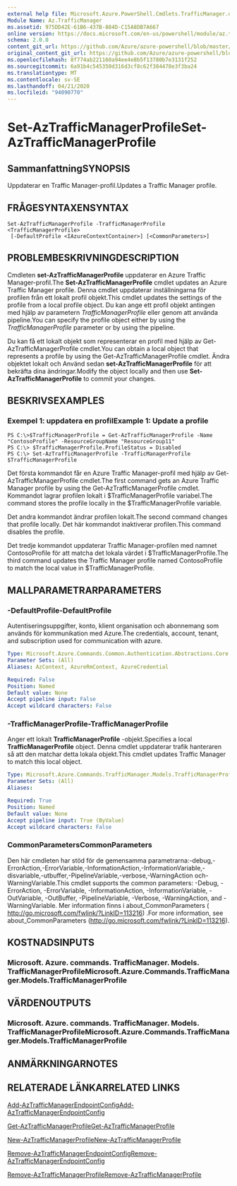 ```yaml
---
external help file: Microsoft.Azure.PowerShell.Cmdlets.TrafficManager.dll-Help.xml
Module Name: Az.TrafficManager
ms.assetid: 975DD42E-61B6-437B-884D-C15A8DB7A667
online version: https://docs.microsoft.com/en-us/powershell/module/az.trafficmanager/set-aztrafficmanagerprofile
schema: 2.0.0
content_git_url: https://github.com/Azure/azure-powershell/blob/master/src/TrafficManager/TrafficManager/help/Set-AzTrafficManagerProfile.md
original_content_git_url: https://github.com/Azure/azure-powershell/blob/master/src/TrafficManager/TrafficManager/help/Set-AzTrafficManagerProfile.md
ms.openlocfilehash: 8f774ab221160a94ee4e8b5f13780b7e3131f252
ms.sourcegitcommit: 6a91b4c545350d316d3cf8c62f384478e3f3ba24
ms.translationtype: MT
ms.contentlocale: sv-SE
ms.lasthandoff: 04/21/2020
ms.locfileid: "94090770"
---
```

# <span data-ttu-id="518b5-101">Set-AzTrafficManagerProfile</span><span class="sxs-lookup"><span data-stu-id="518b5-101">Set-AzTrafficManagerProfile</span></span>

## <span data-ttu-id="518b5-102">Sammanfattning</span><span class="sxs-lookup"><span data-stu-id="518b5-102">SYNOPSIS</span></span>
<span data-ttu-id="518b5-103">Uppdaterar en Traffic Manager-profil.</span><span class="sxs-lookup"><span data-stu-id="518b5-103">Updates a Traffic Manager profile.</span></span>

## <span data-ttu-id="518b5-104">FRÅGESYNTAXEN</span><span class="sxs-lookup"><span data-stu-id="518b5-104">SYNTAX</span></span>

```
Set-AzTrafficManagerProfile -TrafficManagerProfile <TrafficManagerProfile>
 [-DefaultProfile <IAzureContextContainer>] [<CommonParameters>]
```

## <span data-ttu-id="518b5-105">PROBLEMBESKRIVNING</span><span class="sxs-lookup"><span data-stu-id="518b5-105">DESCRIPTION</span></span>
<span data-ttu-id="518b5-106">Cmdleten **set-AzTrafficManagerProfile** uppdaterar en Azure Traffic Manager-profil.</span><span class="sxs-lookup"><span data-stu-id="518b5-106">The **Set-AzTrafficManagerProfile** cmdlet updates an Azure Traffic Manager profile.</span></span>
<span data-ttu-id="518b5-107">Denna cmdlet uppdaterar inställningarna för profilen från ett lokalt profil objekt.</span><span class="sxs-lookup"><span data-stu-id="518b5-107">This cmdlet updates the settings of the profile from a local profile object.</span></span>
<span data-ttu-id="518b5-108">Du kan ange ett profil objekt antingen med hjälp av parametern *TrafficManagerProfile* eller genom att använda pipeline.</span><span class="sxs-lookup"><span data-stu-id="518b5-108">You can specify the profile object either by using the *TrafficManagerProfile* parameter or by using the pipeline.</span></span>

<span data-ttu-id="518b5-109">Du kan få ett lokalt objekt som representerar en profil med hjälp av Get-AzTrafficManagerProfile cmdlet.</span><span class="sxs-lookup"><span data-stu-id="518b5-109">You can obtain a local object that represents a profile by using the Get-AzTrafficManagerProfile cmdlet.</span></span>
<span data-ttu-id="518b5-110">Ändra objektet lokalt och Använd sedan **set-AzTrafficManagerProfile** för att bekräfta dina ändringar.</span><span class="sxs-lookup"><span data-stu-id="518b5-110">Modify the object locally and then use **Set-AzTrafficManagerProfile** to commit your changes.</span></span>

## <span data-ttu-id="518b5-111">BESKRIVS</span><span class="sxs-lookup"><span data-stu-id="518b5-111">EXAMPLES</span></span>

### <span data-ttu-id="518b5-112">Exempel 1: uppdatera en profil</span><span class="sxs-lookup"><span data-stu-id="518b5-112">Example 1: Update a profile</span></span>
```
PS C:\>$TrafficManagerProfile = Get-AzTrafficManagerProfile -Name "ContosoProfile" -ResourceGroupName "ResourceGroup11" 
PS C:\> $TrafficManagerProfile.ProfileStatus = Disabled
PS C:\> Set-AzTrafficManagerProfile -TrafficManagerProfile $TrafficManagerProfile
```

<span data-ttu-id="518b5-113">Det första kommandot får en Azure Traffic Manager-profil med hjälp av Get-AzTrafficManagerProfile cmdlet.</span><span class="sxs-lookup"><span data-stu-id="518b5-113">The first command gets an Azure Traffic Manager profile by using the Get-AzTrafficManagerProfile cmdlet.</span></span>
<span data-ttu-id="518b5-114">Kommandot lagrar profilen lokalt i $TrafficManagerProfile variabel.</span><span class="sxs-lookup"><span data-stu-id="518b5-114">The command stores the profile locally in the $TrafficManagerProfile variable.</span></span>

<span data-ttu-id="518b5-115">Det andra kommandot ändrar profilen lokalt.</span><span class="sxs-lookup"><span data-stu-id="518b5-115">The second command changes that profile locally.</span></span>
<span data-ttu-id="518b5-116">Det här kommandot inaktiverar profilen.</span><span class="sxs-lookup"><span data-stu-id="518b5-116">This command disables the profile.</span></span>

<span data-ttu-id="518b5-117">Det tredje kommandot uppdaterar Traffic Manager-profilen med namnet ContosoProfile för att matcha det lokala värdet i $TrafficManagerProfile.</span><span class="sxs-lookup"><span data-stu-id="518b5-117">The third command updates the Traffic Manager profile named ContosoProfile to match the local value in $TrafficManagerProfile.</span></span>

## <span data-ttu-id="518b5-118">MALLPARAMETRAR</span><span class="sxs-lookup"><span data-stu-id="518b5-118">PARAMETERS</span></span>

### <span data-ttu-id="518b5-119">-DefaultProfile</span><span class="sxs-lookup"><span data-stu-id="518b5-119">-DefaultProfile</span></span>
<span data-ttu-id="518b5-120">Autentiseringsuppgifter, konto, klient organisation och abonnemang som används för kommunikation med Azure.</span><span class="sxs-lookup"><span data-stu-id="518b5-120">The credentials, account, tenant, and subscription used for communication with azure.</span></span>

```yaml
Type: Microsoft.Azure.Commands.Common.Authentication.Abstractions.Core.IAzureContextContainer
Parameter Sets: (All)
Aliases: AzContext, AzureRmContext, AzureCredential

Required: False
Position: Named
Default value: None
Accept pipeline input: False
Accept wildcard characters: False
```

### <span data-ttu-id="518b5-121">-TrafficManagerProfile</span><span class="sxs-lookup"><span data-stu-id="518b5-121">-TrafficManagerProfile</span></span>
<span data-ttu-id="518b5-122">Anger ett lokalt **TrafficManagerProfile** -objekt.</span><span class="sxs-lookup"><span data-stu-id="518b5-122">Specifies a local **TrafficManagerProfile** object.</span></span>
<span data-ttu-id="518b5-123">Denna cmdlet uppdaterar trafik hanteraren så att den matchar detta lokala objekt.</span><span class="sxs-lookup"><span data-stu-id="518b5-123">This cmdlet updates Traffic Manager to match this local object.</span></span>

```yaml
Type: Microsoft.Azure.Commands.TrafficManager.Models.TrafficManagerProfile
Parameter Sets: (All)
Aliases:

Required: True
Position: Named
Default value: None
Accept pipeline input: True (ByValue)
Accept wildcard characters: False
```

### <span data-ttu-id="518b5-124">CommonParameters</span><span class="sxs-lookup"><span data-stu-id="518b5-124">CommonParameters</span></span>
<span data-ttu-id="518b5-125">Den här cmdleten har stöd för de gemensamma parametrarna:-debug,-ErrorAction,-ErrorVariable,-InformationAction,-InformationVariable,-disvariable,-utbuffer,-PipelineVariable,-verbose,-WarningAction och-WarningVariable.</span><span class="sxs-lookup"><span data-stu-id="518b5-125">This cmdlet supports the common parameters: -Debug, -ErrorAction, -ErrorVariable, -InformationAction, -InformationVariable, -OutVariable, -OutBuffer, -PipelineVariable, -Verbose, -WarningAction, and -WarningVariable.</span></span> <span data-ttu-id="518b5-126">Mer information finns i about_CommonParameters ( http://go.microsoft.com/fwlink/?LinkID=113216) .</span><span class="sxs-lookup"><span data-stu-id="518b5-126">For more information, see about_CommonParameters (http://go.microsoft.com/fwlink/?LinkID=113216).</span></span>

## <span data-ttu-id="518b5-127">KOSTNADS</span><span class="sxs-lookup"><span data-stu-id="518b5-127">INPUTS</span></span>

### <span data-ttu-id="518b5-128">Microsoft. Azure. commands. TrafficManager. Models. TrafficManagerProfile</span><span class="sxs-lookup"><span data-stu-id="518b5-128">Microsoft.Azure.Commands.TrafficManager.Models.TrafficManagerProfile</span></span>

## <span data-ttu-id="518b5-129">VÄRDEN</span><span class="sxs-lookup"><span data-stu-id="518b5-129">OUTPUTS</span></span>

### <span data-ttu-id="518b5-130">Microsoft. Azure. commands. TrafficManager. Models. TrafficManagerProfile</span><span class="sxs-lookup"><span data-stu-id="518b5-130">Microsoft.Azure.Commands.TrafficManager.Models.TrafficManagerProfile</span></span>

## <span data-ttu-id="518b5-131">ANMÄRKNINGAR</span><span class="sxs-lookup"><span data-stu-id="518b5-131">NOTES</span></span>

## <span data-ttu-id="518b5-132">RELATERADE LÄNKAR</span><span class="sxs-lookup"><span data-stu-id="518b5-132">RELATED LINKS</span></span>

[<span data-ttu-id="518b5-133">Add-AzTrafficManagerEndpointConfig</span><span class="sxs-lookup"><span data-stu-id="518b5-133">Add-AzTrafficManagerEndpointConfig</span></span>](./Add-AzTrafficManagerEndpointConfig.md)

[<span data-ttu-id="518b5-134">Get-AzTrafficManagerProfile</span><span class="sxs-lookup"><span data-stu-id="518b5-134">Get-AzTrafficManagerProfile</span></span>](./Get-AzTrafficManagerProfile.md)

[<span data-ttu-id="518b5-135">New-AzTrafficManagerProfile</span><span class="sxs-lookup"><span data-stu-id="518b5-135">New-AzTrafficManagerProfile</span></span>](./New-AzTrafficManagerProfile.md)

[<span data-ttu-id="518b5-136">Remove-AzTrafficManagerEndpointConfig</span><span class="sxs-lookup"><span data-stu-id="518b5-136">Remove-AzTrafficManagerEndpointConfig</span></span>](./Remove-AzTrafficManagerEndpointConfig.md)

[<span data-ttu-id="518b5-137">Remove-AzTrafficManagerProfile</span><span class="sxs-lookup"><span data-stu-id="518b5-137">Remove-AzTrafficManagerProfile</span></span>](./Remove-AzTrafficManagerProfile.md)


